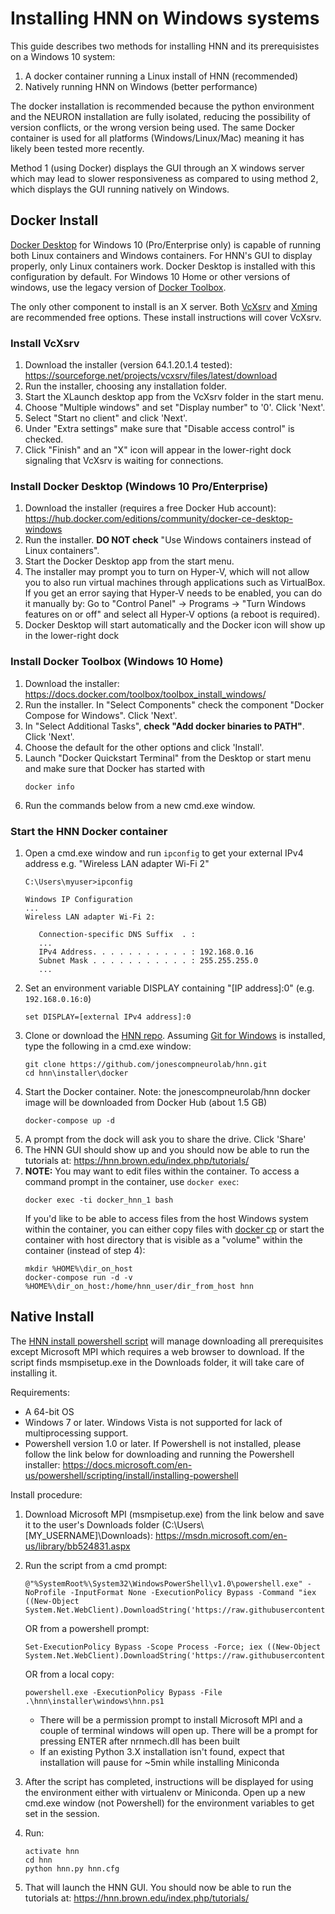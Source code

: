 # Installing HNN on Windows systems

This guide describes two methods for installing HNN and its prerequisistes on a Windows 10 system:

1. A docker container running a Linux install of HNN (recommended)
2. Natively running HNN on Windows (better performance)

The docker installation is recommended because the python environment and the NEURON installation are fully isolated, reducing the possibility of version conflicts, or the wrong version being used. The same Docker container is used for all platforms (Windows/Linux/Mac) meaning it has likely been tested more recently.

Method 1 (using Docker) displays the GUI through an X windows server which may lead to slower responsiveness as compared to using method 2, which displays the GUI running natively on Windows.

## Docker Install

[Docker Desktop](https://www.docker.com/products/docker-desktop) for Windows 10 (Pro/Enterprise only) is capable of running both Linux containers and Windows containers. For HNN's GUI to display properly, only Linux containers work. Docker Desktop is installed with this configuration by default.  For Windows 10 Home or other versions of windows, use the legacy version of [Docker Toolbox](https://docs.docker.com/toolbox/toolbox_install_windows/).

The only other component to install is an X server. Both [VcXsrv](https://sourceforge.net/projects/vcxsrv/) and [Xming](https://sourceforge.net/projects/xming/) are recommended free options. These install instructions will cover VcXsrv.

### Install VcXsrv
1. Download the installer (version 64.1.20.1.4 tested): https://sourceforge.net/projects/vcxsrv/files/latest/download
2. Run the installer, choosing any installation folder.
3. Start the XLaunch desktop app from the VcXsrv folder in the start menu.
4. Choose "Multiple windows" and set "Display number" to '0'. Click 'Next'.
5. Select "Start no client" and click 'Next'.
6. Under "Extra settings" make sure that "Disable access control" is checked.
7. Click "Finish" and an "X" icon will appear in the lower-right dock signaling that VcXsrv is waiting for connections.

### Install Docker Desktop (Windows 10 Pro/Enterprise)
1. Download the installer (requires a free Docker Hub account):
https://hub.docker.com/editions/community/docker-ce-desktop-windows
2. Run the installer. **DO NOT check** "Use Windows containers instead of Linux containers".
3. Start the Docker Desktop app from the start menu.
4. The installer may prompt you to turn on Hyper-V, which will not allow you to also run virtual machines through applications such as VirtualBox. If you get an error saying that Hyper-V needs to be enabled, you can do it manually by: Go to "Control Panel" → Programs → "Turn Windows features on or off" and select all Hyper-V options (a reboot is required).
5. Docker Desktop will start automatically and the Docker icon will show up in the lower-right dock

### Install Docker Toolbox (Windows 10 Home)
1. Download the installer:
https://docs.docker.com/toolbox/toolbox_install_windows/
2. Run the installer. In "Select Components" check the component "Docker Compose for Windows". Click 'Next'.
3. In "Select Additional Tasks", **check "Add docker binaries to PATH"**. Click 'Next'.
4. Choose the default for the other options and click 'Install'.
5. Launch "Docker Quickstart Terminal" from the Desktop or start menu and make sure that Docker has started with
    ```
    docker info
    ```
6. Run the commands below from a new cmd.exe window.

### Start the HNN Docker container
1. Open a cmd.exe window and run `ipconfig` to get your external IPv4 address e.g. "Wireless LAN adapter Wi-Fi 2" 
    ```
    C:\Users\myuser>ipconfig

    Windows IP Configuration
    ...
    Wireless LAN adapter Wi-Fi 2:

       Connection-specific DNS Suffix  . :
       ...
       IPv4 Address. . . . . . . . . . . : 192.168.0.16
       Subnet Mask . . . . . . . . . . . : 255.255.255.0
       ...
    ```
2. Set an environment variable DISPLAY containing "[IP address]:0" (e.g. `192.168.0.16:0`)
    ```
    set DISPLAY=[external IPv4 address]:0
    ```
3. Clone or download the [HNN repo](https://github.com/jonescompneurolab/hnn). Assuming [Git for Windows](https://gitforwindows.org/) is installed, type the following in a cmd.exe window:
    ```
    git clone https://github.com/jonescompneurolab/hnn.git
    cd hnn\installer\docker
    ```
4. Start the Docker container. Note: the jonescompneurolab/hnn docker image will be downloaded from Docker Hub (about 1.5 GB)
    ```
    docker-compose up -d
    ```
5. A prompt from the dock will ask you to share the drive. Click 'Share'
6. The HNN GUI should show up and you should now be able to run the tutorials at: https://hnn.brown.edu/index.php/tutorials/
7. **NOTE:** You may want to edit files within the container. To access a command prompt in the container, use `docker exec`:
    ```
    docker exec -ti docker_hnn_1 bash
    ```
    If you'd like to be able to access files from the host Windows system within the container, you can either copy files with [docker cp](https://docs.docker.com/engine/reference/commandline/cp/) or start the container with host directory that is visible as a "volume" within the container (instead of step 4):
    ```
    mkdir %HOME%\dir_on_host
    docker-compose run -d -v %HOME%\dir_on_host:/home/hnn_user/dir_from_host hnn
    ```

## Native Install

The [HNN install powershell script](hnn.ps1) will manage downloading all prerequisites except Microsoft MPI which requires a web browser to download. If the script finds msmpisetup.exe in the Downloads folder, it will take care of installing it.

Requirements:
 - A 64-bit OS
 - Windows 7 or later. Windows Vista is not supported for lack of multiprocessing support.
 - Powershell version 1.0 or later. If Powershell is not installed, please follow the link below for downloading and running the Powershell installer:
 https://docs.microsoft.com/en-us/powershell/scripting/install/installing-powershell

Install procedure:
1. Download Microsoft MPI (msmpisetup.exe) from the link below and save it to the user's Downloads  folder (C:\Users\\[MY_USERNAME]\Downloads): https://msdn.microsoft.com/en-us/library/bb524831.aspx

2. Run the script from a cmd prompt:
    ```
    @"%SystemRoot%\System32\WindowsPowerShell\v1.0\powershell.exe" -NoProfile -InputFormat None -ExecutionPolicy Bypass -Command "iex ((New-Object System.Net.WebClient).DownloadString('https://raw.githubusercontent.com/jonescompneurolab/hnn/master/installer/windows/hnn.ps1'))"
    ```
    OR from a powershell prompt:
    ```
    Set-ExecutionPolicy Bypass -Scope Process -Force; iex ((New-Object System.Net.WebClient).DownloadString('https://raw.githubusercontent.com/jonescompneurolab/hnn/master/installer/windows/hnn.ps1'))
    ```
    OR from a local copy:
    ```
    powershell.exe -ExecutionPolicy Bypass -File .\hnn\installer\windows\hnn.ps1
    ```
   * There will be a permission prompt to install Microsoft MPI and a couple of terminal windows will
open up. There will be a prompt for pressing ENTER after nrnmech.dll has been built
   * If an existing Python 3.X installation isn't found, expect that installation will pause for ~5min while installing Miniconda

3. After the script has completed, instructions will be displayed for using the environment either with virtualenv or Miniconda. Open up a new cmd.exe window (not Powershell) for the environment variables to get set in the session.
4. Run:
    ```
    activate hnn
    cd hnn
    python hnn.py hnn.cfg
    ```
5. That will launch the HNN GUI. You should now be able to run the tutorials at: https://hnn.brown.edu/index.php/tutorials/


